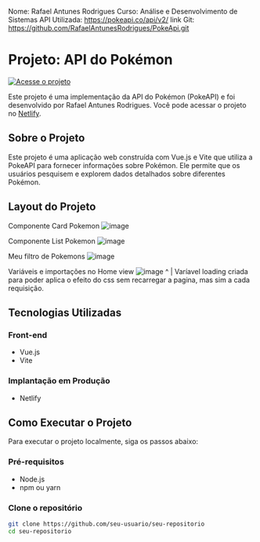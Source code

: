 Nome: Rafael Antunes Rodrigues
Curso: Análise e Desenvolvimento de Sistemas
API Utilizada:  https://pokeapi.co/api/v2/
link Git: https://github.com/RafaelAntunesRodrigues/PokeApi.git

# Projeto: API do Pokémon

[![Acesse o projeto](https://eloquent-druid-5d04ed.netlify.app/)](https://eloquent-druid-5d04ed.netlify.app/)

Este projeto é uma implementação da API do Pokémon (PokeAPI) e foi desenvolvido por Rafael Antunes Rodrigues. Você pode acessar o projeto no [Netlify](https://eloquent-druid-5d04ed.netlify.app/).

## Sobre o Projeto

Este projeto é uma aplicação web construída com Vue.js e Vite que utiliza a PokeAPI para fornecer informações sobre Pokémon. Ele permite que os usuários pesquisem e explorem dados detalhados sobre diferentes Pokémon.

## Layout do Projeto

Componente Card Pokemon
![image](https://github.com/RafaelAntunesRodrigues/PokeApi/assets/143464382/0878c812-9952-4a8b-a12e-82426c194f03)

Componente List Pokemon
![image](https://github.com/RafaelAntunesRodrigues/PokeApi/assets/143464382/4821536a-2799-426b-b5b2-dc8812f3986c)

Meu filtro de Pokemons
![image](https://github.com/RafaelAntunesRodrigues/PokeApi/assets/143464382/22388930-5d0d-441f-8643-03118f8e13c8)

Variáveis e importações no Home view
![image](https://github.com/RafaelAntunesRodrigues/PokeApi/assets/143464382/0a69a291-4dfd-4f36-ba68-665f3b1f8bc0)
^
|
Varíavel loading criada para poder aplica o efeito do css sem recarregar a pagina, mas sim a cada requisição.

## Tecnologias Utilizadas

### Front-end
- Vue.js
- Vite

### Implantação em Produção
- Netlify

## Como Executar o Projeto

Para executar o projeto localmente, siga os passos abaixo:

### Pré-requisitos
- Node.js
- npm ou yarn

### Clone o repositório
```bash
git clone https://github.com/seu-usuario/seu-repositorio
cd seu-repositorio
